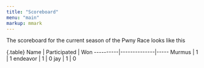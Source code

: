 ```yaml
---
title: "Scoreboard"
menu: "main"
markup: mmark
---
```


The scoreboard for the current season of the Pwny Race looks like this

{.table}
Name      | Participated | Won
----------|--------------|-----
Murmus    |            1 |   1
endeavor  |            1 |   0
jay       |            1 |   0

